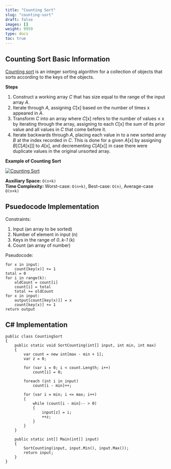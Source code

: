 ```yaml
---
title: "Counting Sort"
slug: "counting-sort"
draft: false
images: []
weight: 9959
type: docs
toc: true
---
```


## Counting Sort Basic Information
[Counting sort](https://en.wikipedia.org/wiki/Counting_sort) is an integer sorting algorithm for a collection of objects that sorts according to the keys of the objects.

**Steps**

1. Construct a working array *C* that has size equal to the range of the input array *A*.
2. Iterate through *A*, assigning *C*[x] based on the number of times x appeared in *A*.
3. Transform *C* into an array where *C*[x] refers to the number of values ≤ x by iterating through the array, assigning to each *C*[x] the sum of its prior value and all values in *C* that come before it.
4. Iterate backwards through *A*, placing each value in to a new sorted array *B* at the index recorded in *C*. This is done for a given *A*[x] by assigning *B*[*C*[*A*[x]]] to *A*[x], and decrementing *C*[*A*[x]] in case there were duplicate values in the original unsorted array. 

**Example of Counting Sort**

[![Counting Sort][1]][1]


  [1]: http://i.stack.imgur.com/ccdTK.jpg


**Auxiliary Space:** `O(n+k)` <br>
**Time Complexity:** Worst-case: `O(n+k)`, Best-case: `O(n)`, Average-case `O(n+k)`

## Psuedocode Implementation

Constraints:

 1. Input (an array to be sorted)
 2. Number of element in input (n)
 3. Keys in the range of *0..k-1* (k)
 4. Count (an array of number)

Pseudocode:

    for x in input:
        count[key(x)] += 1
    total = 0
    for i in range(k):
        oldCount = count[i]
        count[i] = total
        total += oldCount
    for x in input:
        output[count[key(x)]] = x
        count[key(x)] += 1
    return output


## C# Implementation
    public class CountingSort
    {
        public static void SortCounting(int[] input, int min, int max)
        {
            var count = new int[max - min + 1];
            var z = 0;

            for (var i = 0; i < count.Length; i++)
                count[i] = 0;

            foreach (int i in input)
                count[i - min]++;

            for (var i = min; i <= max; i++)
            {
                while (count[i - min]-- > 0)
                {
                    input[z] = i;
                    ++z;
                }
            }
        }

        public static int[] Main(int[] input)
        {
            SortCounting(input, input.Min(), input.Max());
            return input;
        }
    }


